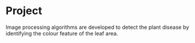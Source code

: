 # Project
Image processing algorithms are developed to detect the plant disease by identifying the colour feature of the leaf area.
